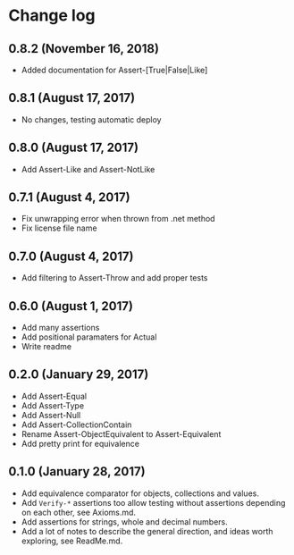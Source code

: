 # Change log

## 0.8.2 (November 16, 2018)

- Added documentation for Assert-[True|False|Like]

## 0.8.1 (August 17, 2017)

- No changes, testing automatic deploy

## 0.8.0 (August 17, 2017)

- Add Assert-Like and Assert-NotLike

## 0.7.1 (August 4, 2017)

- Fix unwrapping error when thrown from .net method
- Fix license file name

## 0.7.0 (August 4, 2017)

- Add filtering to Assert-Throw and add proper tests

## 0.6.0 (August 1, 2017) 

- Add many assertions
- Add positional paramaters for Actual
- Write readme

## 0.2.0 (January 29, 2017)

- Add Assert-Equal
- Add Assert-Type
- Add Assert-Null
- Add Assert-CollectionContain
- Rename Assert-ObjectEquivalent to Assert-Equivalent
- Add pretty print for equivalence

## 0.1.0 (January 28, 2017)

- Add equivalence comparator for objects, collections and values.
- Add `Verify-*` assertions too allow testing without assertions depending on each other, see Axioms.md.
- Add assertions for strings, whole and decimal numbers.
- Add a lot of notes to describe the general direction, and ideas worth exploring, see ReadMe.md.